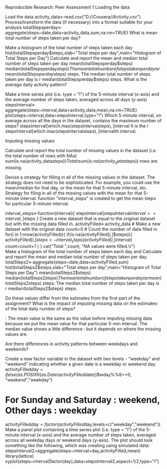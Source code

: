 Reproducible Research: Peer Assessment 1
Loading the data

Load the data
activity_data<-read.csv("D://Cousera//Activity.csv")
Process/transform the data (if necessary) into a format suitable for your analysis
totalStepsperday<-aggregate(steps~date,data=activity_data,sum,na.rm=TRUE)
What is mean total number of steps taken per day?

Make a histogram of the total number of steps taken each day
hist(totalStepsperday$steps,xlab="Total steps per day",main="Histogram of Total Steps per Day")
Calculate and report the mean and median total number of steps taken per day
mean(totalStepsperday$steps)
median(totalStepsperday$steps)
The mean total number of steps taken per day is r mean(totalStepsperday$steps) steps.
The median total number of steps taken per day is r median(totalStepsperday$steps) steps.
What is the average daily activity pattern?

Make a time series plot (i.e. type = "l") of the 5-minute interval (x-axis) and the average number of steps taken, averaged across all days (y-axis)
stepsInterval<-aggregate(steps~interval,data=activity_data,mean,na.rm=TRUE)
plot(steps~interval,data=stepsInterval,type="l")
Which 5-minute interval, on average across all the days in the dataset, contains the maximum number of steps?
stepsInterval[which.max(stepsInterval$steps),]$interval
It is the r stepsInterval[which.max(stepsInterval$steps),]$intervalth interval.

Imputing missing values

Calculate and report the total number of missing values in the dataset (i.e. the total number of rows with NAs)
sum(is.na(activity_data$steps))
Total r sum(is.na(activity_data$steps)) rows are missing.

Devise a strategy for filling in all of the missing values in the dataset. The strategy does not need to be sophisticated. For example, you could use the mean/median for that day, or the mean for that 5-minute interval, etc.
Strategy for filing in all of the missing values with the mean for that 5-minute interval. function "interval_steps" is created to get the mean steps for particular 5-minute interval.

interval_steps<-function(interval){
    stepsInterval[stepsInterval$interval==interval,]$steps
}
Create a new dataset that is equal to the original dataset but with the missing data filled in.
activityFilled<-activity_data   # Make a new dataset with the original data
count=0           # Count the number of data filled in
for(i in 1:nrow(activityFilled)){
    if(is.na(activityFilled[i,]$steps)){
        activityFilled[i,]$steps<-interval_steps(activityFilled[i,]$interval)
        count=count+1
    }
}
cat("Total ",count, "NA values were filled.\r")  
Make a histogram of the total number of steps taken each day and Calculate and report the mean and median total number of steps taken per day.
totalSteps2<-aggregate(steps~date,data=activityFilled,sum)
hist(totalSteps2$steps,xlab="Total steps per day",main="Histogram of Total Steps per Day")
mean(totalSteps2$steps)
median(totalSteps2$steps)
The mean total number of steps taken per day is r mean(totalSteps2$steps) steps.
The median total number of steps taken per day is r median(totalSteps2$steps) steps.

Do these values differ from the estimates from the first part of the assignment? What is the impact of imputing missing data on the estimates of the total daily number of steps?

: The mean value is the same as the value before imputing missing data because we put the mean value for that particular 5-min interval. The median value shows a little difference : but it depends on where the missing values are.

Are there differences in activity patterns between weekdays and weekends?

Create a new factor variable in the dataset with two levels - "weekday" and "weekend" indicating whether a given date is a weekday or weekend day.
activityFilled$day=ifelse(as.POSIXlt(as.Date(activityFilled$date))$wday%%6==0,
                          "weekend","weekday")
# For Sunday and Saturday : weekend, Other days : weekday 
activityFilled$day=factor(activityFilled$day,levels=c("weekday","weekend"))
Make a panel plot containing a time series plot (i.e. type = "l") of the 5-minute interval (x-axis) and the average number of steps taken, averaged across all weekday days or weekend days (y-axis). The plot should look something like the following, which was creating using simulated data:
stepsInterval2=aggregate(steps~interval+day,activityFilled,mean)
library(lattice)
xyplot(steps~interval|factor(day),data=stepsInterval2,aspect=1/2,type="l")